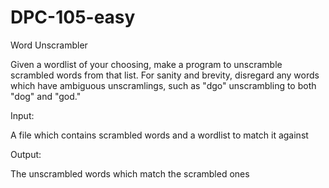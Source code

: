 # DPC-105-easy
Word Unscrambler

Given a wordlist of your choosing, make a program to unscramble scrambled words from that list. For sanity and brevity, disregard any words which have ambiguous unscramlings, such as "dgo" unscrambling to both "dog" and "god."

Input:

A file which contains scrambled words and a wordlist to match it against

Output:

The unscrambled words which match the scrambled ones
